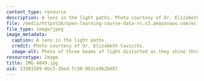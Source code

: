 ```yaml
---
content_type: resource
description: A lens in the light paths. Photo courtesy of Dr. Elizabeth Cavicchi.
file: /media/https%3A/open-learning-course-data-rc.s3.amazonaws.com/ec-050-recreate-experiments-from-history-inform-the-future-from-the-past-galileo-january-iap-2010/533815890bc53bedfc50901ce962bd87_IMG_4049.jpg
file_type: image/jpeg
image_metadata:
  caption: A lens in the light paths.
  credit: Photo courtesy of Dr. Elizabeth Cavicchi.
  image-alt: Photo of three beams of light distorted as they shine through a lens.
resourcetype: Image
title: IMG_4049.jpg
uid: 53381589-0bc5-3bed-fc50-901ce962bd87
---
```

